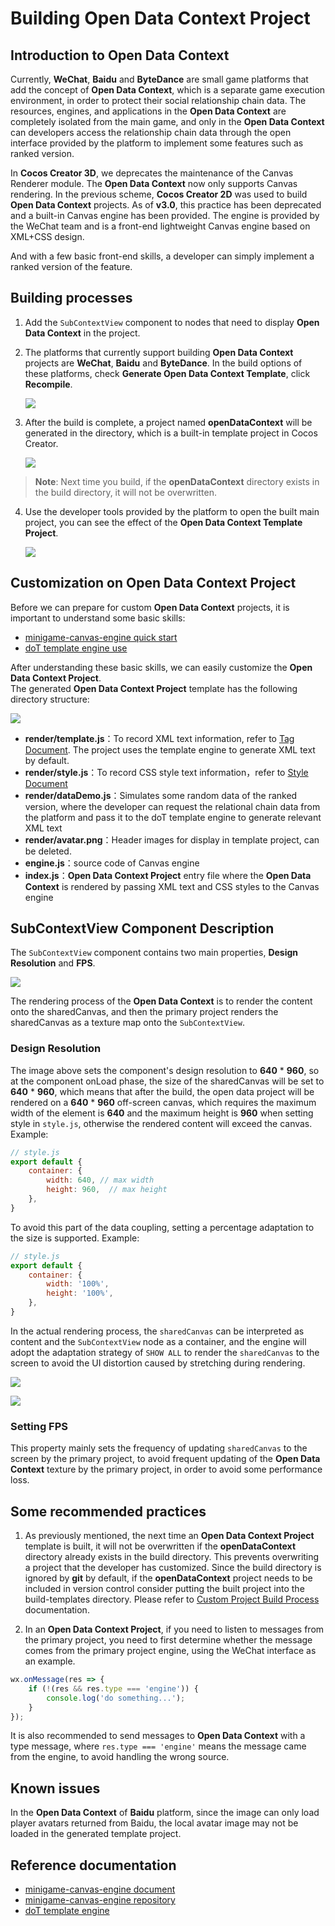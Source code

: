 # Building Open Data Context Project

## Introduction to Open Data Context

Currently, **WeChat**, **Baidu** and **ByteDance** are small game platforms that add the concept of **Open Data Context**, which is a separate game execution environment, in order to protect their social relationship chain data. The resources, engines, and applications in the **Open Data Context** are completely isolated from the main game, and only in the **Open Data Context** can developers access the relationship chain data through the open interface provided by the platform to implement some features such as ranked version.

In **Cocos Creator 3D**, we deprecates the maintenance of the Canvas Renderer module. The **Open Data Context** now only supports Canvas rendering.
In the previous scheme, **Cocos Creator 2D** was used to build **Open Data Context** projects. As of **v3.0**, this practice has been deprecated and a built-in Canvas engine has been provided. The engine is provided by the WeChat team and is a front-end lightweight Canvas engine based on XML+CSS design.

And with a few basic front-end skills, a developer can simply implement a ranked version of the feature.

## Building processes

1. Add the `SubContextView` component to nodes that need to display **Open Data Context** in the project.

2. The platforms that currently support building **Open Data Context** projects are **WeChat**, **Baidu** and **ByteDance**. In the build options of these platforms, check **Generate Open Data Context Template**, click **Recompile**.

    ![](./build-open-data-context/generate-template.png)

3. After the build is complete, a project named **openDataContext** will be generated in the directory, which is a built-in template project in Cocos Creator.  

    ![](./build-open-data-context/build-output.png)

> **Note**: Next time you build, if the **openDataContext** directory exists in the build directory, it will not be overwritten.

4. Use the developer tools provided by the platform to open the built main project, you can see the effect of the **Open Data Context Template Project**.

    ![](./build-open-data-context/show-in-devtool.png)

## Customization on Open Data Context Project

Before we can prepare for custom **Open Data Context** projects, it is important to understand some basic skills:
- [minigame-canvas-engine quick start](https://wechat-miniprogram.github.io/minigame-canvas-engine/api/guide.html#%E5%AE%89%E8%A3%85)
- [doT template engine use](http://olado.github.io/doT/?spm=a2c6h.12873639.0.0.36f45227oKu0XO)

After understanding these basic skills, we can easily customize the **Open Data Context Project**.  
The generated **Open Data Context Project** template has the following directory structure:

![](./build-open-data-context/folder-structure.png)

- **render/template.js**：To record XML text information, refer to [Tag Document](https://wechat-miniprogram.github.io/minigame-canvas-engine/api/tags.html#%E6%A0%87%E7%AD%BE%E5%88%97%E8%A1%A8). The project uses the template engine to generate XML text by default.
- **render/style.js**：To record CSS style text information，refer to [Style Document](https://wechat-miniprogram.github.io/minigame-canvas-engine/api/style.html#%E5%B8%83%E5%B1%80)
- **render/dataDemo.js**：Simulates some random data of the ranked version, where the developer can request the relational chain data from the platform and pass it to the doT template engine to generate relevant XML text
- **render/avatar.png**：Header images for display in template project, can be deleted.
- **engine.js**：source code of Canvas engine
- **index.js**：**Open Data Context Project** entry file where the **Open Data Context** is rendered by passing XML text and CSS styles to the Canvas engine

## SubContextView Component Description

The `SubContextView` component contains two main properties, **Design Resolution** and **FPS**.

![](./build-open-data-context/sub-context-view.png)

The rendering process of the **Open Data Context** is to render the content onto the sharedCanvas, and then the primary project renders the sharedCanvas as a texture map onto the `SubContextView`.  

### Design Resolution

The image above sets the component's design resolution to **640** * **960**, so at the component onLoad phase, the size of the sharedCanvas will be set to **640** * **960**, which means that after the build, the open data project will be rendered on a **640** * **960** off-screen canvas, which requires the maximum width of the element is **640** and the maximum height is **960** when setting style in `style.js`, otherwise the rendered content will exceed the canvas. Example:

```js
// style.js
export default {
    container: {
        width: 640, // max width
        height: 960,  // max height
    },
}
```

To avoid this part of the data coupling, setting a percentage adaptation to the size is supported. Example:

```js
// style.js
export default {
    container: {
        width: '100%',
        height: '100%',
    },
}
```

In the actual rendering process, the `sharedCanvas` can be interpreted as content and the `SubContextView` node as a container, and the engine will adopt the adaptation strategy of `SHOW ALL` to render the `sharedCanvas` to the screen to avoid the UI distortion caused by stretching during rendering.

![](./build-open-data-context/adaption-1.png)

![](./build-open-data-context/adaption-2.png)

### Setting FPS

This property mainly sets the frequency of updating `sharedCanvas` to the screen by the primary project, to avoid frequent updating of the **Open Data Context** texture by the primary project, in order to avoid some performance loss.

## Some recommended practices

1. As previously mentioned, the next time an **Open Data Context Project** template is built, it will not be overwritten if the **openDataContext** directory already exists in the build directory. This prevents overwriting a project that the developer has customized. Since the build directory is ignored by **git** by default, if the **openDataContext** project needs to be included in version control consider putting the built project into the build-templates directory. Please refer to [Custom Project Build Process](./custom-project-build-template.md) documentation.

2. In an **Open Data Context Project**, if you need to listen to messages from the primary project, you need to first determine whether the message comes from the primary project engine, using the WeChat interface as an example.

```js
wx.onMessage(res => {
    if (!(res && res.type === 'engine')) {
        console.log('do something...');
    }
});
```

It is also recommended to send messages to **Open Data Context** with a type message, where `res.type === 'engine'` means the message came from the engine, to avoid handling the wrong source.

## Known issues

In the **Open Data Context** of **Baidu** platform, since the image can only load player avatars returned from Baidu, the local avatar image may not be loaded in the generated template project.

## Reference documentation

- [minigame-canvas-engine document](https://wechat-miniprogram.github.io/minigame-canvas-engine/)
- [minigame-canvas-engine repository](https://github.com/wechat-miniprogram/minigame-canvas-engine)
- [doT template engine](http://olado.github.io/doT/?spm=a2c6h.12873639.0.0.36f45227oKu0XO)

